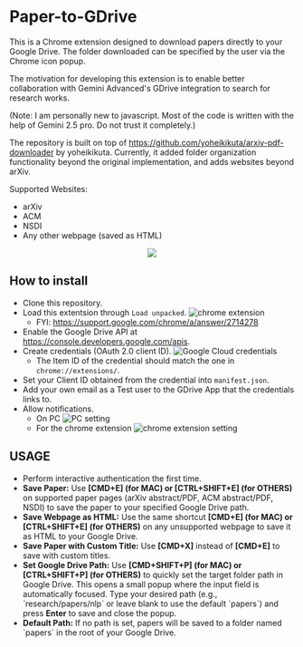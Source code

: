 # Paper-to-GDrive

This is a Chrome extension designed to download papers directly to your Google Drive. The folder downloaded can be specified by the user via the Chrome icon popup.

The motivation for developing this extension is to enable better collaboration with Gemini Advanced's GDrive integration to search for research works.

(Note: I am personally new to javascript. Most of the code is written with the help of Gemini 2.5 pro. Do not trust it completely.)

The repository is built on top of https://github.com/yoheikikuta/arxiv-pdf-downloader by yoheikikuta. Currently, it added folder organization functionality beyond the original implementation, and adds websites beyond arXiv.

Supported Websites:

* arXiv
* ACM
* NSDI
* Any other webpage (saved as HTML)

<p align="center">
  <img src="https://imgur.com/utyIndE.gif" />
</p>

## How to install
- Clone this repository.
- Load this extentsion through `Load unpacked`.
  ![chrome extension](https://imgur.com/GIaa4bi.png)
  - FYI: https://support.google.com/chrome/a/answer/2714278
- Enable the Google Drive API at https://console.developers.google.com/apis.
- Create credentials (OAuth 2.0 client ID).
  ![Google Cloud credentials](https://imgur.com/xqVtmCM.png)
  - The Item ID of the credential should match the one in `chrome://extensions/`.
- Set your Client ID obtained from the credential into `manifest.json`.
- Add your own email as a Test user to the GDrive App that the credentials links to.
- Allow notifications.
  - On PC
    ![PC setting](https://imgur.com/gDlX2JV.png)
  - For the chrome extension
    ![chrome extension setting](https://imgur.com/U217UbL.png)

## USAGE

- Perform interactive authentication the first time.
- **Save Paper:** Use **[CMD+E] (for MAC) or [CTRL+SHIFT+E] (for OTHERS)** on supported paper pages (arXiv abstract/PDF, ACM abstract/PDF, NSDI) to save the paper to your specified Google Drive path.
- **Save Webpage as HTML:** Use the same shortcut **[CMD+E] (for MAC) or [CTRL+SHIFT+E] (for OTHERS)** on any unsupported webpage to save it as HTML to your Google Drive.
- **Save Paper with Custom Title:** Use **[CMD+X]** instead of **[CMD+E]** to save with custom titles.
- **Set Google Drive Path:** Use **[CMD+SHIFT+P] (for MAC) or [CTRL+SHIFT+P] (for OTHERS)** to quickly set the target folder path in Google Drive. This opens a small popup where the input field is automatically focused. Type your desired path (e.g., \`research/papers/nlp\` or leave blank to use the default \`papers\`) and press **Enter** to save and close the popup.
- **Default Path:** If no path is set, papers will be saved to a folder named \`papers\` in the root of your Google Drive.

